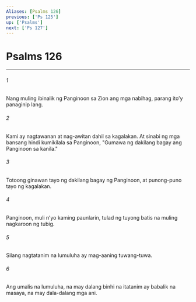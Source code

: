 ```yaml
---
Aliases: [Psalms 126]
previous: ['Ps 125']
up: ['Psalms']
next: ['Ps 127']
---
```

# Psalms 126

***

###### 1
Nang muling ibinalik ng Panginoon sa Zion ang mga nabihag, parang itoʼy panaginip lang. 

###### 2
Kami ay nagtawanan at nag-awitan dahil sa kagalakan. At sinabi ng mga bansang hindi kumikilala sa Panginoon, "Gumawa ng dakilang bagay ang Panginoon sa kanila." 

###### 3
Totoong ginawan tayo ng dakilang bagay ng Panginoon, at punong-puno tayo ng kagalakan. 

###### 4
Panginoon, muli nʼyo kaming paunlarin, tulad ng tuyong batis na muling nagkaroon ng tubig. 

###### 5
Silang nagtatanim na lumuluha ay mag-aaning tuwang-tuwa. 

###### 6
Ang umalis na lumuluha, na may dalang binhi na itatanim ay babalik na masaya, na may dala-dalang mga ani.
